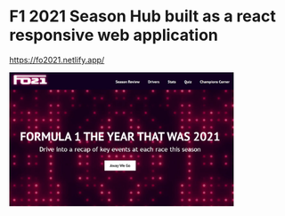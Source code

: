 # F1 2021 Season Hub built as a react responsive web application
https://fo2021.netlify.app/

<img src="https://github.com/nikhilsurfingaus/F02021/blob/main/src/images/site.jpg" width="80%" height= "60%">
